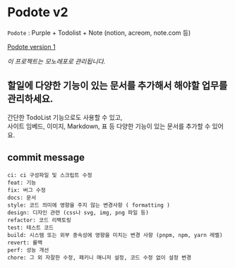 # Podote v2

`Podote` : Purple + Todolist + Note (notion, acreom, note.com 등)

[Podote version 1](https://podote.com)

_이 프로젝트는 모노레포로 관리됩니다._

## 할일에 다양한 기능이 있는 문서를 추가해서 해야할 업무를 관리하세요.

간단한 TodoList 기능으로도 사용할 수 있고,  
사이트 임베드, 이미지, Markdown, 표 등 다양한 기능이 있는 문서를 추가할 수 있어요.


## commit message
```
ci: ci 구성파일 및 스크립트 수정
feat: 기능
fix: 버그 수정
docs: 문서
style: 코드 의미에 영향을 주지 않는 변경사항 ( formatting )
design: 디자인 관련 (css나 svg, img, png 파일 등)
refactor: 코드 리팩토링
test: 테스트 코드
build: 시스템 또는 외부 종속성에 영향을 미치는 변경 사항 (pnpm, npm, yarn 레벨)
revert: 롤백
perf: 성능 개선
chore: 그 외 자잘한 수정, 패키니 매니저 설정, 코드 수정 없이 설정 변경
```